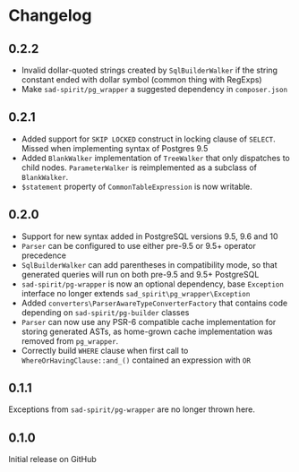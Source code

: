 # Changelog

## 0.2.2

* Invalid dollar-quoted strings created by `SqlBuilderWalker` if the string constant ended with dollar symbol (common thing with RegExps)
* Make `sad-spirit/pg_wrapper` a suggested dependency in `composer.json`

## 0.2.1

* Added support for `SKIP LOCKED` construct in locking clause of `SELECT`. Missed when implementing syntax of Postgres 9.5
* Added `BlankWalker` implementation of `TreeWalker` that only dispatches to child nodes. `ParameterWalker` is reimplemented as a subclass of `BlankWalker`.
* `$statement` property of `CommonTableExpression` is now writable.

## 0.2.0

* Support for new syntax added in PostgreSQL versions 9.5, 9.6 and 10
* `Parser` can be configured to use either pre-9.5 or 9.5+ operator precedence 
* `SqlBuilderWalker` can add parentheses in compatibility mode, so that generated queries will run on both pre-9.5 and 9.5+ PostgreSQL
* `sad-spirit/pg-wrapper` is now an optional dependency, base `Exception` interface no longer extends `sad_spirit\pg_wrapper\Exception`
* Added `converters\ParserAwareTypeConverterFactory` that contains code depending on `sad-spirit/pg-builder` classes
* `Parser` can now use any PSR-6 compatible cache implementation for storing generated ASTs, as home-grown cache implementation was removed from `pg_wrapper`.
* Correctly build `WHERE` clause when first call to `WhereOrHavingClause::and_()` contained an expression with `OR`

## 0.1.1

Exceptions from `sad-spirit/pg-wrapper` are no longer thrown here.

## 0.1.0

Initial release on GitHub